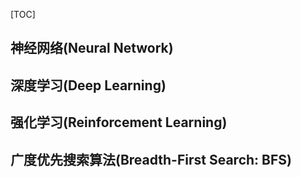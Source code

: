 [TOC]

## 神经网络(Neural Network)

## 深度学习(Deep Learning)

## 强化学习(Reinforcement Learning)

## 广度优先搜索算法(Breadth-First Search: BFS)